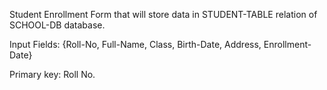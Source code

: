Student Enrollment Form that will store data in STUDENT-TABLE relation of SCHOOL-DB database.


Input Fields: {Roll-No, Full-Name, Class, Birth-Date, Address, Enrollment-Date}


Primary key: Roll No.
